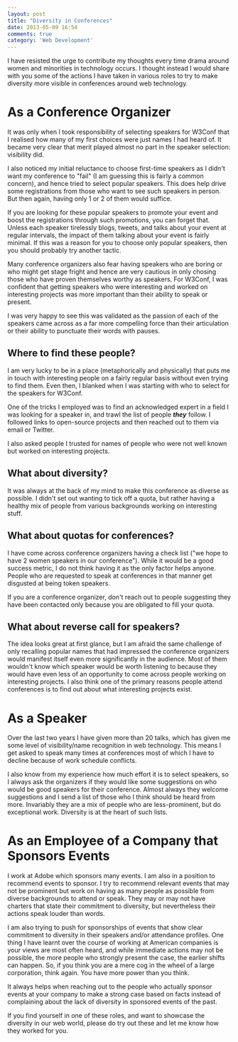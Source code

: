 ```yaml
---
layout: post
title: "Diversity in Conferences"
date: 2013-05-09 16:54
comments: true
category: 'Web Development'
---
```


I have resisted the urge to contribute my thoughts every time drama around women and  minorities in technology occurs. I thought instead I would share with you some of the actions I have taken in various roles to try to make diversity more visible in conferences around web technology.

# As a Conference Organizer

It was only when I took responsibility of selecting speakers for W3Conf that I realised how many of my first choices were just names I had heard of. It became very clear that merit played almost no part in the speaker selection: visibility did.

I also noticed my initial reluctance to choose first-time speakers as I didn't want my conference to "fail" (I am guessing this is fairly a common concern), and hence tried to select popular speakers. This does help drive some registrations from those who want to see such speakers in person. But then again, having only 1 or 2 of them would suffice.

If you are looking for these popular speakers to promote your event and boost the registrations through such promotions, you can forget that. Unless each speaker tirelessly blogs, tweets, and talks about your event at regular intervals, the impact of them talking about your event is fairly minimal. If this was a reason for you to choose only popular speakers, then you should probably try another tactic.

Many conference organizers also fear having speakers who are boring or who might get stage fright and hence are very cautious in only chosing those who have proven themselves worthy as speakers. For W3Conf, I was confident that getting speakers who were interesting and worked on interesting projects was more important than their ability to speak or present.

I was very happy to see this was validated as the passion of each of the speakers came across as a far more compelling force than their articulation or their ability to punctuate their words with pauses.

## Where to find these people?

I am very lucky to be in a place (metaphorically and physically) that puts me in touch with interesting people on a fairly regular basis without even trying to find them. Even then, I blanked when I was starting with who to select for the speakers for W3Conf.

One of the tricks I employed was to find an acknowledged expert in a field I was looking for a speaker in, and trawl the list of people ***they*** follow. I followed links to open-source projects and then reached out to them via email or Twitter.

I also asked people I trusted for names of people who were not well known but worked on interesting projects.

## What about diversity?
It was always at the back of my mind to make this conference as diverse as possible. I didn't set out wanting to tick off a quota, but rather having a healthy mix of people from various backgrounds working on interesting stuff.

## What about quotas for conferences?
I have come across conference organizers having a check list ("we hope to have 2 women speakers in our conference"). While it would be a good success metric, I do not think having it as the only factor helps anyone. People who are requested to speak at conferences in that manner get disgusted at being token speakers.

If you are a conference organizer, don't reach out to people suggesting they have been contacted only because you are obligated to fill your quota.

## What about reverse call for speakers?
The idea looks great at first glance, but I am afraid the same challenge of only recalling popular names that had impressed the conference organizers would manifest itself even more significantly in the audience. Most of them wouldn't know which speaker would be worth listening to because they would have even less of an opportunity to come across people working on interesting projects. I also think one of the primary reasons people attend conferences is to find out about what interesting projects exist.


# As a Speaker

Over the last two years I have given more than 20 talks, which has given me some level of visibility/name recognition in web technology. This means I get asked to speak many times at conferences most of which I have to decline because of work schedule conflicts.

I also know from my experience how much effort it is to select speakers, so I always ask the organizers if they would like some suggestions on who would be good speakers for their conference. Almost always they welcome suggestions and I send a list of those who I think should be heard from more. Invariably they are a mix of people who are less-prominent, but do exceptional work. Diversity is at the heart of such lists.

# As an Employee of a Company that Sponsors Events

I work at Adobe which sponsors many events. I am also in a position to recommend events to sponsor. I try to recommend relevant events that may not be prominent but work on having as many people as possible from diverse backgrounds to attend or speak. They may or may not have charters that state their commitment to diversity, but nevertheless their actions speak louder than words.

I am also trying to push for sponsorships of events that show clear commitment to diversity in their speakers and/or attendance profiles. One thing I have learnt over the course of working at American companies is your views are most often heard, and while immediate actions may not be possible, the more people who strongly present the case, the earlier shifts can happen. So, if you think you are a mere cog in the wheel of a large corporation, think again. You have more power than you think.

It always helps when reaching out to the people who actually sponsor events at your company to make a strong case based on facts instead of complaining about the lack of diversity in sponsored events of the past.

If you find yourself in one of these roles, and want to showcase the diversity in our web world, please do try out these and let me know how they worked for you.
